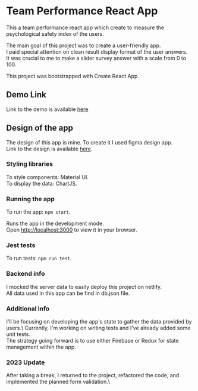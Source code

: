 # Team Performance React App

This a team performance react app which create to measure the psychological safety index of the users.

The main goal of this project was to create a user-friendly app.\
I paid special attention on clean result display format of the user answers.\
It was crucial to me to make a slider survey answer with a scale from 0 to 100.

This project was bootstrapped with Create React App.

## Demo Link

Link to the demo is available [here](https://team-performance-app.netlify.app/)

## Design of the app

The design of this app is mine. To create it I used figma design app.\
Link to the design is available [here](https://www.figma.com/file/0OXyTxjtiuRtFhusnVmXdg/Untitled?node-id=0%3A1).

### Styling libraries

To style components: Material UI.\
To display the data: ChartJS.

### Running the app

To run the app: `npm start`.

Runs the app in the development mode.\
Open [http://localhost:3000](http://localhost:3000) to view it in your browser.
### Jest tests

To run tests: `npm run test`.
### Backend info

I mocked the server data to easily deploy this project on netlify.\
All data used in this app can be find in db.json file.

### Additional info

I'll be focusing on developing the app's state to gather the data provided by users.\ 
Currently, I'm working on writing tests and I've already added some unit tests.\
The strategy going forward is to use either Firebase or Redux for state management within the app.

### 2023 Update

After taking a break, I returned to the project, refactored the code, and implemented the planned form validation.\

